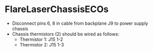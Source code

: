 # FlareLaserChassisECOs
 * Disconnect pins 6, 8 in cable from backplane J9 to power supply chassis
 * Chassis thermistors (2) should be wired as follows:
   * Thermistor 1:  J15 1-2
   * Thermistor 2:  J15 1-3

